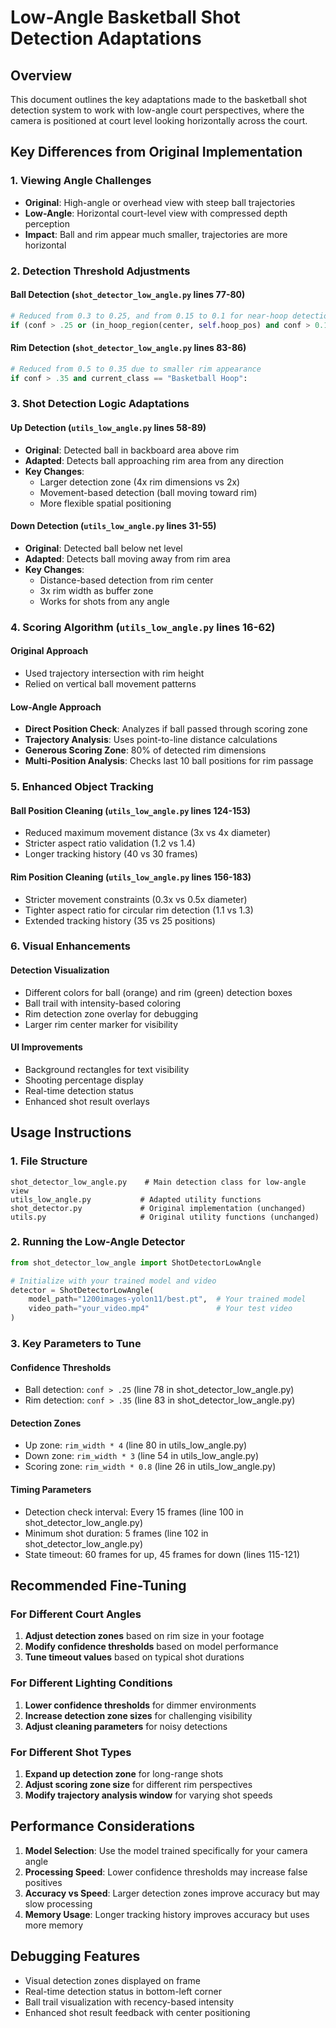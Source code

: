 # Low-Angle Basketball Shot Detection Adaptations

## Overview
This document outlines the key adaptations made to the basketball shot detection system to work with low-angle court perspectives, where the camera is positioned at court level looking horizontally across the court.

## Key Differences from Original Implementation

### 1. Viewing Angle Challenges
- **Original**: High-angle or overhead view with steep ball trajectories
- **Low-Angle**: Horizontal court-level view with compressed depth perception
- **Impact**: Ball and rim appear much smaller, trajectories are more horizontal

### 2. Detection Threshold Adjustments

#### Ball Detection (`shot_detector_low_angle.py` lines 77-80)
```python
# Reduced from 0.3 to 0.25, and from 0.15 to 0.1 for near-hoop detection
if (conf > .25 or (in_hoop_region(center, self.hoop_pos) and conf > 0.1)) and current_class == "Basketball":
```

#### Rim Detection (`shot_detector_low_angle.py` lines 83-86)
```python
# Reduced from 0.5 to 0.35 due to smaller rim appearance
if conf > .35 and current_class == "Basketball Hoop":
```

### 3. Shot Detection Logic Adaptations

#### Up Detection (`utils_low_angle.py` lines 58-89)
- **Original**: Detected ball in backboard area above rim
- **Adapted**: Detects ball approaching rim area from any direction
- **Key Changes**:
  - Larger detection zone (4x rim dimensions vs 2x)
  - Movement-based detection (ball moving toward rim)
  - More flexible spatial positioning

#### Down Detection (`utils_low_angle.py` lines 31-55)
- **Original**: Detected ball below net level
- **Adapted**: Detects ball moving away from rim area
- **Key Changes**:
  - Distance-based detection from rim center
  - 3x rim width as buffer zone
  - Works for shots from any angle

### 4. Scoring Algorithm (`utils_low_angle.py` lines 16-62)

#### Original Approach
- Used trajectory intersection with rim height
- Relied on vertical ball movement patterns

#### Low-Angle Approach
- **Direct Position Check**: Analyzes if ball passed through scoring zone
- **Trajectory Analysis**: Uses point-to-line distance calculations
- **Generous Scoring Zone**: 80% of detected rim dimensions
- **Multi-Position Analysis**: Checks last 10 ball positions for rim passage

### 5. Enhanced Object Tracking

#### Ball Position Cleaning (`utils_low_angle.py` lines 124-153)
- Reduced maximum movement distance (3x vs 4x diameter)
- Stricter aspect ratio validation (1.2 vs 1.4)
- Longer tracking history (40 vs 30 frames)

#### Rim Position Cleaning (`utils_low_angle.py` lines 156-183)
- Stricter movement constraints (0.3x vs 0.5x diameter)
- Tighter aspect ratio for circular rim detection (1.1 vs 1.3)
- Extended tracking history (35 vs 25 positions)

### 6. Visual Enhancements

#### Detection Visualization
- Different colors for ball (orange) and rim (green) detection boxes
- Ball trail with intensity-based coloring
- Rim detection zone overlay for debugging
- Larger rim center marker for visibility

#### UI Improvements
- Background rectangles for text visibility
- Shooting percentage display
- Real-time detection status
- Enhanced shot result overlays

## Usage Instructions

### 1. File Structure
```
shot_detector_low_angle.py    # Main detection class for low-angle view
utils_low_angle.py           # Adapted utility functions
shot_detector.py             # Original implementation (unchanged)
utils.py                     # Original utility functions (unchanged)
```

### 2. Running the Low-Angle Detector
```python
from shot_detector_low_angle import ShotDetectorLowAngle

# Initialize with your trained model and video
detector = ShotDetectorLowAngle(
    model_path="1200images-yolon11/best.pt",  # Your trained model
    video_path="your_video.mp4"               # Your test video
)
```

### 3. Key Parameters to Tune

#### Confidence Thresholds
- Ball detection: `conf > .25` (line 78 in shot_detector_low_angle.py)
- Rim detection: `conf > .35` (line 83 in shot_detector_low_angle.py)

#### Detection Zones
- Up zone: `rim_width * 4` (line 80 in utils_low_angle.py)
- Down zone: `rim_width * 3` (line 54 in utils_low_angle.py)
- Scoring zone: `rim_width * 0.8` (line 26 in utils_low_angle.py)

#### Timing Parameters
- Detection check interval: Every 15 frames (line 100 in shot_detector_low_angle.py)
- Minimum shot duration: 5 frames (line 102 in shot_detector_low_angle.py)
- State timeout: 60 frames for up, 45 frames for down (lines 115-121)

## Recommended Fine-Tuning

### For Different Court Angles
1. **Adjust detection zones** based on rim size in your footage
2. **Modify confidence thresholds** based on model performance
3. **Tune timeout values** based on typical shot durations

### For Different Lighting Conditions
1. **Lower confidence thresholds** for dimmer environments
2. **Increase detection zone sizes** for challenging visibility
3. **Adjust cleaning parameters** for noisy detections

### For Different Shot Types
1. **Expand up detection zone** for long-range shots
2. **Adjust scoring zone size** for different rim perspectives
3. **Modify trajectory analysis window** for varying shot speeds

## Performance Considerations

1. **Model Selection**: Use the model trained specifically for your camera angle
2. **Processing Speed**: Lower confidence thresholds may increase false positives
3. **Accuracy vs Speed**: Larger detection zones improve accuracy but may slow processing
4. **Memory Usage**: Longer tracking history improves accuracy but uses more memory

## Debugging Features

- Visual detection zones displayed on frame
- Real-time detection status in bottom-left corner
- Ball trail visualization with recency-based intensity
- Enhanced shot result feedback with center positioning
